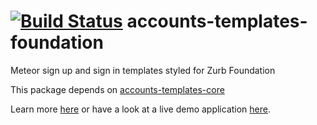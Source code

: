 [![Build Status](https://travis-ci.org/splendido/accounts-templates-foundation.svg?branch=master)](https://travis-ci.org/splendido/accounts-templates-foundation)
accounts-templates-foundation
=============================

Meteor sign up and sign in templates styled for Zurb Foundation

This package depends on [accounts-templates-core](https://github.com/splendido/accounts-templates-core.git)

Learn more [here](http://accounts-templates.meteor.com) or have a look at a live demo application [here](http://accounts-templates-foundation.meteor.com).
